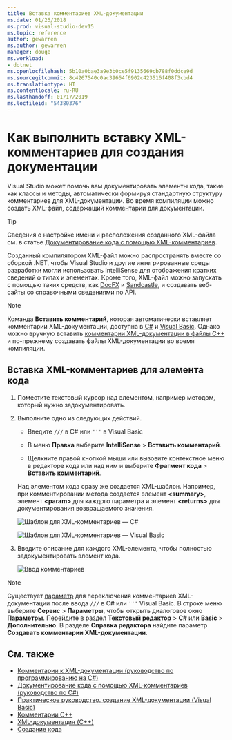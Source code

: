 ```yaml
---
title: Вставка комментариев XML-документации
ms.date: 01/26/2018
ms.prod: visual-studio-dev15
ms.topic: reference
author: gewarren
ms.author: gewarren
manager: douge
ms.workload:
- dotnet
ms.openlocfilehash: 5b10a0bae3a9e3b0ce5f9135669cb788f0ddce9d
ms.sourcegitcommit: 8c4267540c0ac39664f6902c423516f408f3cbd4
ms.translationtype: HT
ms.contentlocale: ru-RU
ms.lasthandoff: 01/17/2019
ms.locfileid: "54380376"
---
```

# <a name="how-to-insert-xml-comments-for-documentation-generation"></a>Как выполнить вставку XML-комментариев для создания документации

Visual Studio может помочь вам документировать элементы кода, такие как классы и методы, автоматически формируя стандартную структуру комментариев для XML-документации. Во время компиляции можно создать XML-файл, содержащий комментарии для документации.

> [!TIP]
> Сведения о настройке имени и расположения созданного XML-файла см. в статье [Документирование кода с помощью XML-комментариев](/dotnet/csharp/codedoc).

Созданный компилятором XML-файл можно распространять вместе со сборкой .NET, чтобы Visual Studio и другие интегрированные среды разработки могли использовать IntelliSense для отображения кратких сведений о типах и элементах. Кроме того, XML-файл можно запускать с помощью таких средств, как [DocFX](https://dotnet.github.io/docfx/) и [Sandcastle](https://www.microsoft.com/download/details.aspx?id=10526), и создавать веб-сайты со справочными сведениями по API.

> [!NOTE]
> Команда **Вставить комментарий**, которая автоматически вставляет комментарии XML-документации, доступна в [C#](/dotnet/csharp/programming-guide/xmldoc/xml-documentation-comments) и [Visual Basic](/dotnet/visual-basic/programming-guide/program-structure/how-to-create-xml-documentation). Однако можно вручную вставить [комментарии XML-документации в файлы C++](/cpp/ide/xml-documentation-visual-cpp) и по-прежнему создавать файлы XML-документации во время компиляции.

## <a name="to-insert-xml-comments-for-a-code-element"></a>Вставка XML-комментариев для элемента кода

1. Поместите текстовый курсор над элементом, например методом, который нужно задокументировать.

1. Выполните одно из следующих действий.

   - Введите `///` в C# или `'''` в Visual Basic

   - В меню **Правка** выберите **IntelliSense** > **Вставить комментарий**.

   - Щелкните правой кнопкой мыши или вызовите контекстное меню в редакторе кода или над ним и выберите **Фрагмент кода** > **Вставить комментарий**.

   Над элементом кода сразу же создается XML-шаблон. Например, при комментировании метода создается элемент **\<summary\>**, элемент **\<param\>** для каждого параметра и элемент **\<returns\>** для документирования возвращаемого значения.

   ![Шаблон для XML-комментариев — C#](media/doc-preview-cs.png)

   ![Шаблон для XML-комментариев — Visual Basic](media/doc-preview-vb.png)

1. Введите описание для каждого XML-элемента, чтобы полностью задокументировать элемент кода.

   ![Ввод комментариев](media/doc-result-cs.png)

> [!NOTE]
> Существует [параметр](../../ide/reference/options-text-editor-csharp-advanced.md) для переключения комментариев XML-документации после ввода `///` в C# или `'''` Visual Basic. В строке меню выберите **Сервис** > **Параметры**, чтобы открыть диалоговое окно **Параметры**. Перейдите в раздел **Текстовый редактор** > **C#** или **Basic** > **Дополнительно**. В разделе **Справка редактора** найдите параметр **Создавать комментарии XML-документации**.

## <a name="see-also"></a>См. также

- [Комментарии к XML-документации (руководство по программированию на C#)](/dotnet/csharp/programming-guide/xmldoc/xml-documentation-comments)
- [Документирование кода с помощью XML-комментариев (руководство по C#)](/dotnet/csharp/codedoc)
- [Практическое руководство. создание XML-документации (Visual Basic)](/dotnet/visual-basic/programming-guide/program-structure/how-to-create-xml-documentation)
- [Комментарии C++](/cpp/cpp/comments-cpp)
- [XML-документация (C++)](/cpp/ide/xml-documentation-visual-cpp)
- [Создание кода](../code-generation-in-visual-studio.md)